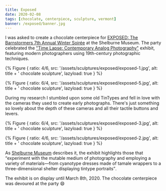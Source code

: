 ```yaml
---
title: Exposed
date: 2020-02-08
tags: [chocolate, centerpiece, sculpture, vermont]
banner: /exposed/banner.jpg
---
```


I was asked to create a chocolate centerpiece for [EXPOSED: The Barnstormers 7th Annual Winter Soirée](https://shelburnemuseum.org/event/exposed-the-barnstormers-7th-annual-winter-soiree/) at the Shelburne Museum. The party celebrated the ["Time Lapse: Contemporary Analog Photography"](https://shelburnemuseum.org/exhibition/time-lapse-contemporary-analog-photography/) exhibit, featuring modern photographers using 19th-century photographic techniques.

{% Figure {
    ratio: 4/6,
    src: '/assets/sculptures/exposed/exposed-1.jpg',
    alt: title + ' chocolate sculpture',
    lazyload: true
} %}

{% Figure {
    ratio: 6/4,
    src: '/assets/sculptures/exposed/exposed-5.jpg',
    alt: title + ' chocolate sculpture',
    lazyload: true
} %}

During my research I stumbled upon some old TinTypes and fell in love with the cameras they used to create early photographs. There's just something so lovely about the depth of these cameras and all their tactile buttons and levers.

{% Figure {
    ratio: 6/4,
    src: '/assets/sculptures/exposed/exposed-3.jpg',
    alt: title + ' chocolate sculpture',
    lazyload: true
} %}

{% Figure {
    ratio: 4/6,
    src: '/assets/sculptures/exposed/exposed-2.jpg',
    alt: title + ' chocolate sculpture',
    lazyload: true
} %}

As [Shelburne Museum](https://shelburnemuseum.org)  describes it, the exhibit highlights those that <q cite="https://shelburnemuseum.org/exhibition/time-lapse-contemporary-analog-photography/">experiment with the mutable medium of photography and employing a variety of materials—from cyanotype dresses made of tamale wrappers to a three-dimensional shelter displaying tintype portraits</q>.

The exhibit is on display until March 8th, 2020. The chocolate centerpiece was devoured at the party 😄
